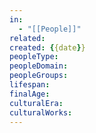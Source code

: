 ```yaml
---
in:
  - "[[People]]"
related: 
created: {{date}}
peopleType: 
peopleDomain: 
peopleGroups: 
lifespan: 
finalAge: 
culturalEra: 
culturalWorks: 
---
```


